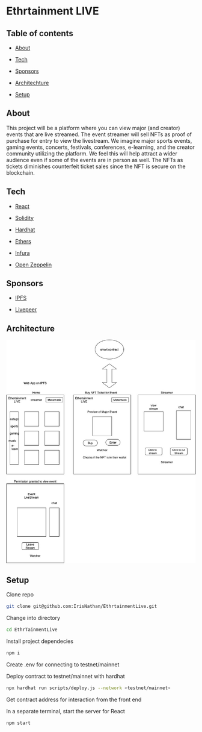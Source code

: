 # Ethrtainment LIVE

## Table of contents

* [About](#about)

* [Tech](#Tech)

* [Sponsors](#sponsors)

* [Architechture](#architecture)

* [Setup](#setup)

## About

This project will be a platform where you can view major (and creator) events that are live streamed. The event streamer will sell NFTs as proof of purchase for entry to view the livestream. We imagine major sports events, gaming events, concerts, festivals, conferences, e-learning, and the creator community utilizing the platform. We feel this will help attract a wider audience even if some of the events are in person as well. The NFTs as tickets diminishes counterfeit ticket sales since the NFT is secure on the blockchain. 

## Tech

* [React](https://reactjs.org/)

* [Solidity](https://docs.soliditylang.org/en/latest/)

* [Hardhat](https://hardhat.org/)

* [Ethers](https://docs.ethers.io/v5/)

* [Infura](https://infura.io/)

* [Open Zeppelin](https://openzeppelin.com/contracts/)

## Sponsors

* [IPFS](https://ipfs.io/)

* [Livepeer](https://livepeer.org/)

## Architecture

![Architecture](assets/EthertainmentLive.jpg)

## Setup

Clone repo

``` bash
git clone git@github.com:IrisNathan/EthrtainmentLive.git
```

Change into directory

``` bash
cd EthrTainmentLive
```

Install project dependecies

``` bash
npm i
```

Create .env for connecting to testnet/mainnet

Deploy contract to testnet/mainnet with hardhat

``` bash
npx hardhat run scripts/deploy.js --network <testnet/mainnet>
```

Get contract address for interaction from the front end

In a separate terminal, start the server for React

``` bash
npm start
```
